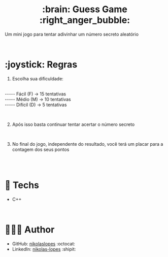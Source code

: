 <div align="center">
  <h1><strong>	:brain: Guess Game :right_anger_bubble: </strong></h1>
</div>
  <p>Um mini jogo para tentar adivinhar um número secreto aleatório</p>
<br>
 <h1><strong>	:joystick: Regras </strong></h1>

1. Escolha sua dificuldade: <br><br>

 ----- Fácil (F) -> 15 tentativas <br>
 ----- Médio (M) -> 10 tentativas <br>
 ----- Difícil (D) -> 5 tentativas <br>
 
 <br>
 
2. Após isso basta continuar tentar acertar o número secreto

<br>

3. No final do jogo, independente do resultado, você terá um placar para a contagem dos seus pontos



 
 <br><br>
# 🚀 Techs
- C++
    
 <br>
   
# 👨🏻‍💻 Author

- GitHub: [nikolaslopes](https://github.com/nikolaslopes) :octocat:
- LinkedIn: [nikolas-lopes](https://www.linkedin.com/in/nikolas-lopes-b06524209/) :shipit:
